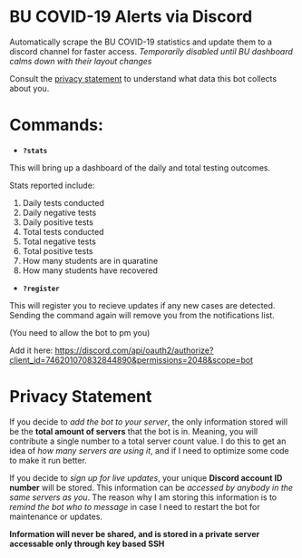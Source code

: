 # BU COVID-19 Alerts via Discord
Automatically scrape the BU COVID-19 statistics and update them to a discord channel for faster access.
*Temporarily disabled until BU dashboard calms down with their layout changes*

Consult the [privacy statement](#Privacy-Statement) to understand what data this bot collects about you.

# Commands:
* **`?stats`**

This will bring up a dashboard of the daily and total testing outcomes.

Stats reported include:
1. Daily tests conducted
2. Daily negative tests
3. Daily positive tests
4. Total tests conducted
5. Total negative tests
6. Total positive tests
7. How many students are in quaratine
8. How many students have recovered

* **`?register`**

This will register you to recieve updates if any new cases are detected. Sending the command again will remove you from the notifications list.

(You need to allow the bot to pm you)

Add it here: https://discord.com/api/oauth2/authorize?client_id=746201070832844890&permissions=2048&scope=bot

# Privacy Statement

If you decide to *add the bot to your server*, the only information stored will be the **total amount of servers** that the bot is in. Meaning, you will contribute a single number to a total server count value. I do this to get an idea of *how many servers are using it*, and if I need to optimize some code to make it run better.

If you decide to *sign up for live updates*, your unique **Discord account ID number** will be stored. This information can be *accessed by anybody in the same servers as you*. The reason why I am storing this information is to *remind the bot who to message* in case I need to restart the bot for maintenance or updates.

**Information will never be shared, and is stored in a private server accessable only through key based SSH**

